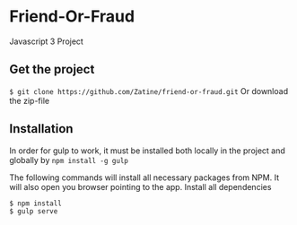 # Friend-Or-Fraud
Javascript 3 Project

## Get the project
`$ git clone https://github.com/Zatine/friend-or-fraud.git`
Or download the zip-file

## Installation
In order for gulp to work, it must be installed both locally in the project and globally by `npm install -g gulp`

The following commands will install all necessary packages from NPM. It will also open you browser pointing to the app.
Install all dependencies

```
$ npm install
$ gulp serve
```
